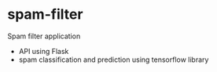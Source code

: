 # spam-filter

Spam filter application
- API using Flask
- spam classification and prediction using tensorflow library
